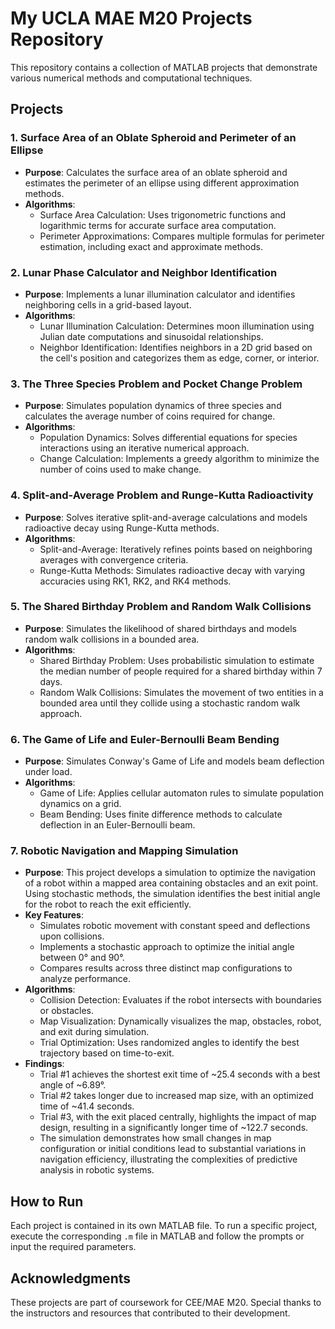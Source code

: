 # My UCLA MAE M20 Projects Repository

This repository contains a collection of MATLAB projects that demonstrate various numerical methods and computational techniques.

## Projects

### 1. **Surface Area of an Oblate Spheroid and Perimeter of an Ellipse**
   - **Purpose**: Calculates the surface area of an oblate spheroid and estimates the perimeter of an ellipse using different approximation methods.
   - **Algorithms**:
     - Surface Area Calculation: Uses trigonometric functions and logarithmic terms for accurate surface area computation.
     - Perimeter Approximations: Compares multiple formulas for perimeter estimation, including exact and approximate methods.

### 2. **Lunar Phase Calculator and Neighbor Identification**
   - **Purpose**: Implements a lunar illumination calculator and identifies neighboring cells in a grid-based layout.
   - **Algorithms**:
     - Lunar Illumination Calculation: Determines moon illumination using Julian date computations and sinusoidal relationships.
     - Neighbor Identification: Identifies neighbors in a 2D grid based on the cell's position and categorizes them as edge, corner, or interior.

### 3. **The Three Species Problem and Pocket Change Problem**
   - **Purpose**: Simulates population dynamics of three species and calculates the average number of coins required for change.
   - **Algorithms**:
     - Population Dynamics: Solves differential equations for species interactions using an iterative numerical approach.
     - Change Calculation: Implements a greedy algorithm to minimize the number of coins used to make change.

### 4. **Split-and-Average Problem and Runge-Kutta Radioactivity**
   - **Purpose**: Solves iterative split-and-average calculations and models radioactive decay using Runge-Kutta methods.
   - **Algorithms**:
     - Split-and-Average: Iteratively refines points based on neighboring averages with convergence criteria.
     - Runge-Kutta Methods: Simulates radioactive decay with varying accuracies using RK1, RK2, and RK4 methods.
       
### 5. **The Shared Birthday Problem and Random Walk Collisions**
   - **Purpose**: Simulates the likelihood of shared birthdays and models random walk collisions in a bounded area.
   - **Algorithms**:
     - Shared Birthday Problem: Uses probabilistic simulation to estimate the median number of people required for a shared birthday within 7 days.
     - Random Walk Collisions: Simulates the movement of two entities in a bounded area until they collide using a stochastic random walk approach.

### 6. **The Game of Life and Euler-Bernoulli Beam Bending**
   - **Purpose**: Simulates Conway's Game of Life and models beam deflection under load.
   - **Algorithms**:
     - Game of Life: Applies cellular automaton rules to simulate population dynamics on a grid.
     - Beam Bending: Uses finite difference methods to calculate deflection in an Euler-Bernoulli beam.

### 7. **Robotic Navigation and Mapping Simulation**
   - **Purpose**: This project develops a simulation to optimize the navigation of a robot within a mapped area containing obstacles and an exit point. Using stochastic methods, the simulation identifies the best initial    angle for the robot to reach the exit efficiently.
   - **Key Features**:
     - Simulates robotic movement with constant speed and deflections upon collisions.
     - Implements a stochastic approach to optimize the initial angle between 0° and 90°.
     - Compares results across three distinct map configurations to analyze performance.
   - **Algorithms**:
     - Collision Detection: Evaluates if the robot intersects with boundaries or obstacles.
     - Map Visualization: Dynamically visualizes the map, obstacles, robot, and exit during simulation.
     - Trial Optimization: Uses randomized angles to identify the best trajectory based on time-to-exit.
   - **Findings**:
     - Trial #1 achieves the shortest exit time of ~25.4 seconds with a best angle of ~6.89°.
     - Trial #2 takes longer due to increased map size, with an optimized time of ~41.4 seconds.
     - Trial #3, with the exit placed centrally, highlights the impact of map design, resulting in a significantly longer time of ~122.7 seconds.
     - The simulation demonstrates how small changes in map configuration or initial conditions lead to substantial variations in navigation efficiency, illustrating the complexities of predictive analysis in robotic systems.

## How to Run

Each project is contained in its own MATLAB file. To run a specific project, execute the corresponding `.m` file in MATLAB and follow the prompts or input the required parameters.

## Acknowledgments

These projects are part of coursework for CEE/MAE M20. Special thanks to the instructors and resources that contributed to their development.

